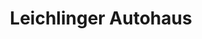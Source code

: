 ---
title: "Leichlinger Autohaus"
url: /leichlingen-rheinland/leichlinger-autohaus/
shop: Autohaus
---